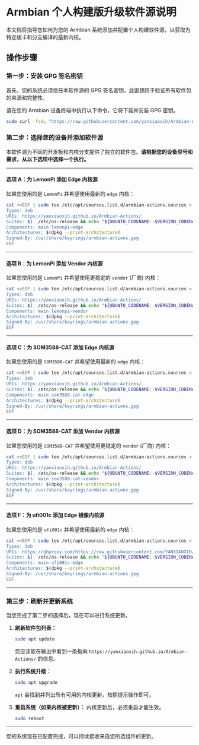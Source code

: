 # Armbian 个人构建版升级软件源说明

本文档将指导您如何为您的 Armbian 系统添加并配置个人构建软件源，以获取为特定板卡和分支编译的最新内核。

## 操作步骤

### 第一步：安装 GPG 签名密钥

首先，您的系统必须信任本软件源的 GPG 签名密钥。此密钥用于验证所有软件包的来源和完整性。

请在您的 Armbian 设备终端中执行以下命令，它将下载并安装 GPG 密钥。

```bash
sudo curl -fsSL "https://raw.githubusercontent.com/yanxiaoxih/Armbian-Actions/main/Keyrings/armbian-actions.gpg" -o /usr/share/keyrings/armbian-actions.gpg
```

### 第二步：选择您的设备并添加软件源

本软件源为不同的开发板和内核分支提供了独立的软件包。**请根据您的设备型号和需求，从以下选项中选择一个执行。**

---

#### 选项 A：为 LemonPi 添加 Edge 内核源

如果您使用的是 `LemonPi` 并希望使用最新的 `edge` 内核：
```bash
cat <<EOF | sudo tee /etc/apt/sources.list.d/armbian-actions.sources > /dev/null
Types: deb
URIs: https://yanxiaoxih.github.io/Armbian-Actions/
Suites: $(. /etc/os-release && echo "${UBUNTU_CODENAME:-$VERSION_CODENAME}")
Components: main lemonpi-edge
Architectures: $(dpkg --print-architecture)
Signed-By: /usr/share/keyrings/armbian-actions.gpg
EOF
```

---

#### 选项 B：为 LemonPi 添加 Vendor 内核源

如果您使用的是 `LemonPi` 并希望使用更稳定的 `vendor` (厂商) 内核：
```bash
cat <<EOF | sudo tee /etc/apt/sources.list.d/armbian-actions.sources > /dev/null
Types: deb
URIs: https://yanxiaoxih.github.io/Armbian-Actions/
Suites: $(. /etc/os-release && echo "${UBUNTU_CODENAME:-$VERSION_CODENAME}")
Components: main lemonpi-vendor
Architectures: $(dpkg --print-architecture)
Signed-By: /usr/share/keyrings/armbian-actions.gpg
EOF
```

---

#### 选项 C：为 SOM3588-CAT 添加 Edge 内核源

如果您使用的是 `SOM3588-CAT` 并希望使用最新的 `edge` 内核：
```bash
cat <<EOF | sudo tee /etc/apt/sources.list.d/armbian-actions.sources > /dev/null
Types: deb
URIs: https://yanxiaoxih.github.io/Armbian-Actions/
Suites: $(. /etc/os-release && echo "${UBUNTU_CODENAME:-$VERSION_CODENAME}")
Components: main som3588-cat-edge
Architectures: $(dpkg --print-architecture)
Signed-By: /usr/share/keyrings/armbian-actions.gpg
EOF
```

---

#### 选项 D：为 SOM3588-CAT 添加 Vendor 内核源

如果您使用的是 `SOM3588-CAT` 并希望使用更稳定的 `vendor` (厂商) 内核：
```bash
cat <<EOF | sudo tee /etc/apt/sources.list.d/armbian-actions.sources > /dev/null
Types: deb
URIs: https://yanxiaoxih.github.io/Armbian-Actions/
Suites: $(. /etc/os-release && echo "${UBUNTU_CODENAME:-$VERSION_CODENAME}")
Components: main som3588-cat-vendor
Architectures: $(dpkg --print-architecture)
Signed-By: /usr/share/keyrings/armbian-actions.gpg
EOF
```
---

#### 选项 F：为 ufi001c 添加 Edge 镜像内核源

如果您使用的是 `ufi001c` 并希望使用最新的 `edge` 内核：
```bash
cat <<EOF | sudo tee /etc/apt/sources.list.d/armbian-actions.sources > /dev/null
Types: deb
URIs: https://ghproxy.com/https://raw.githubusercontent.com/YANXIAOXIH/Armbian-Actions/apt-repo/
Suites: $(. /etc/os-release && echo "${UBUNTU_CODENAME:-$VERSION_CODENAME}")
Components: main ufi001c-edge
Architectures: $(dpkg --print-architecture)
Signed-By: /usr/share/keyrings/armbian-actions.gpg
EOF
```
---

### 第三步：刷新并更新系统

当您完成了第二步的选择后，现在可以进行系统更新。

1.  **刷新软件包列表：**
    ```bash
    sudo apt update
    ```
    您应该能在输出中看到一条指向 `https://yanxiaoxih.github.io/Armbian-Actions/` 的信息。

2.  **执行系统升级：**
    ```bash
    sudo apt upgrade
    ```
    `apt` 会找到并列出所有可用的内核更新，按照提示操作即可。

3.  **重启系统（如果内核被更新）：**
    内核更新后，必须重启才能生效。
    ```bash
    sudo reboot
    ```

---
您的系统现在已配置完成，可以持续接收来自您所选组件的更新。
